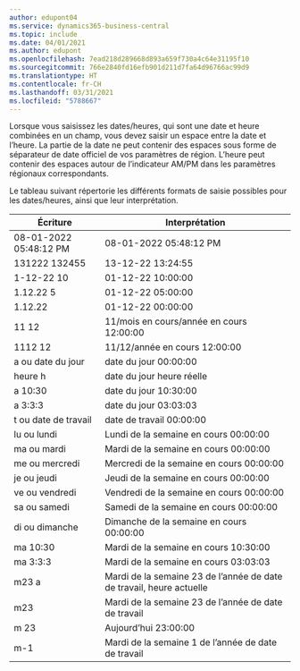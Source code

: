 ```yaml
---
author: edupont04
ms.service: dynamics365-business-central
ms.topic: include
ms.date: 04/01/2021
ms.author: edupont
ms.openlocfilehash: 7ead218d289668d893a659f730a4c64e31195f10
ms.sourcegitcommit: 766e2840fd16efb901d211d7fa64d96766ac99d9
ms.translationtype: HT
ms.contentlocale: fr-CH
ms.lasthandoff: 03/31/2021
ms.locfileid: "5788667"
---
```

Lorsque vous saisissez les dates/heures, qui sont une date et heure combinées en un champ, vous devez saisir un espace entre la date et l’heure. La partie de la date ne peut contenir des espaces sous forme de séparateur de date officiel de vos paramètres de région. L’heure peut contenir des espaces autour de l’indicateur AM/PM dans les paramètres régionaux correspondants.

<!--It is also possible to enter only a date in a datetime field, but it is not possible to enter only a time.-->

Le tableau suivant répertorie les différents formats de saisie possibles pour les dates/heures, ainsi que leur interprétation.  

|Écriture|Interprétation|
|---------------|------------------------|
|08-01-2022 05:48:12 PM|08\-01\-2022 05:48:12 PM|
|131222 132455|13-12-22 13:24:55|
|1-12-22 10|01-12-22 10:00:00|
|1.12.22 5|01-12-22 05:00:00|
|1.12.22|01-12-22 00:00:00|
|11 12|11/mois en cours/année en cours 12:00:00|
|1112 12|11/12/année en cours 12:00:00|
|a ou date du jour|date du jour 00:00:00|
|heure h|date du jour heure réelle|
|a 10:30|date du jour 10:30:00|
|a 3:3:3|date du jour 03:03:03|
|t ou date de travail|date de travail 00:00:00|
|lu ou lundi|Lundi de la semaine en cours 00:00:00|
|ma ou mardi|Mardi de la semaine en cours 00:00:00|
|me ou mercredi|Mercredi de la semaine en cours 00:00:00|
|je ou jeudi|Jeudi de la semaine en cours 00:00:00|
|ve ou vendredi|Vendredi de la semaine en cours 00:00:00|
|sa ou samedi|Samedi de la semaine en cours 00:00:00|
|di ou dimanche|Dimanche de la semaine en cours 00:00:00|
|ma 10:30|Mardi de la semaine en cours 10:30:00|
|ma 3:3:3|Mardi de la semaine en cours 03:03:03|
|m23 a|Mardi de la semaine 23 de l’année de date de travail, heure actuelle|
|m23|Mardi de la semaine 23 de l’année de date de travail|
|m 23|Aujourd’hui 23:00:00|
|m-1|Mardi de la semaine 1 de l’année de date de travail|


